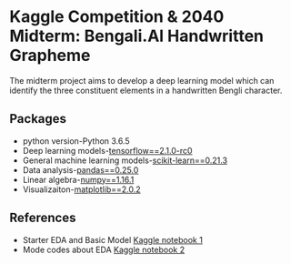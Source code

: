 # Kaggle Competition & 2040 Midterm: Bengali.Al Handwritten Grapheme # 

The midterm project aims to develop a deep learning model which can identify the three constituent elements in a handwritten Bengli character. 

## Packages

- python version-Python 3.6.5
- Deep learning models-[tensorflow==2.1.0-rc0](https://www.tensorflow.org/)
- General machine learning models-[scikit-learn==0.21.3](https://scikit-learn.org/stable/)
- Data analysis-[pandas==0.25.0](https://pandas.pydata.org/)
- Linear algebra-[numpy==1.16.1](https://numpy.org/)
- Visualizaiton-[matplotlib==2.0.2](https://matplotlib.org/)

## References

- Starter EDA and Basic Model [Kaggle notebook 1](https://www.kaggle.com/kaushal2896/bengali-graphemes-starter-eda-multi-output-cnn)
- Mode codes about EDA [Kaggle notebook 2](https://www.kaggle.com/gpreda/bengali-ai-handwritten-grapheme-getting-started) 
